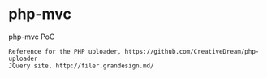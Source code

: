 # php-mvc
php-mvc PoC

```
Reference for the PHP uploader, https://github.com/CreativeDream/php-uploader
JQuery site, http://filer.grandesign.md/
```

